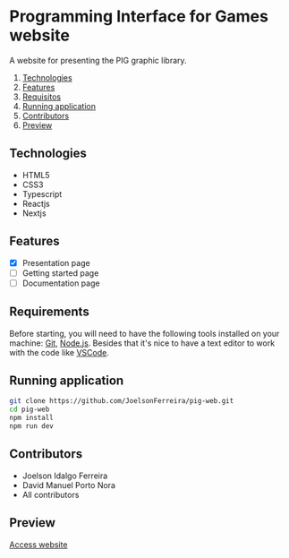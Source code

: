 # Programming Interface for Games website

A website for presenting the PIG graphic library.

1. [Technologies](#technologies)
1. [Features](#features)
1. [Requisitos](#requirements)
1. [Running application](#running-application)
1. [Contributors](#contributors)
1. [Preview](#preview)

## Technologies

* HTML5
* CSS3
* Typescript
* Reactjs
* Nextjs

## Features

* [x] Presentation page
* [ ] Getting started page
* [ ] Documentation page

## Requirements

Before starting, you will need to have the following tools installed on your machine: [Git](https://git-scm.com), [Node.js](https://nodejs.org/en/). Besides that it's nice to have a text editor to work with the code like [VSCode](https://code.visualstudio.com/).

## Running application

```bash
git clone https://github.com/JoelsonFerreira/pig-web.git
cd pig-web
npm install
npm run dev
```

## Contributors

* Joelson Idalgo Ferreira
* David Manuel Porto Nora
* All contributors

## Preview

[Access website](https://pig-web.vercel.app/)